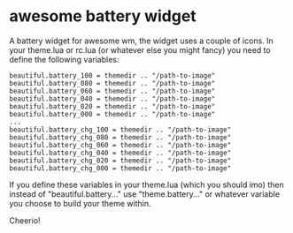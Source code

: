 awesome battery widget
======================

A battery widget for awesome wm, the widget uses a couple of icons. In your
theme.lua or rc.lua (or whatever else you might fancy) you need to define the
following variables:

```
beautiful.battery_100 = themedir .. "/path-to-image"
beautiful.battery_080 = themedir .. "/path-to-image"
beautiful.battery_060 = themedir .. "/path-to-image"
beautiful.battery_040 = themedir .. "/path-to-image"
beautiful.battery_020 = themedir .. "/path-to-image"
beautiful.battery_000 = themedir .. "/path-to-image"
...
beautiful.battery_chg_100 = themedir .. "/path-to-image"
beautiful.battery_chg_080 = themedir .. "/path-to-image"
beautiful.battery_chg_060 = themedir .. "/path-to-image"
beautiful.battery_chg_040 = themedir .. "/path-to-image"
beautiful.battery_chg_020 = themedir .. "/path-to-image"
beautiful.battery_chg_000 = themedir .. "/path-to-image"
```

If you define these variables in your theme.lua (which you should imo) then
instead of "beautiful.battery..." use "theme.battery..." or whatever variable
you choose to build your theme within.

Cheerio!
